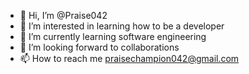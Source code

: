 - 👋 Hi, I’m @Praise042
- 👀 I’m interested in learning how to be a developer
- 🌱 I’m currently learning software engineering 
- 💞️ I’m looking forward to collaborations
- 📫 How to reach me praisechampion042@gmail.com

<!---
Praise042/Praise042 is a ✨ special ✨ repository because its `README.md` (this file) appears on your GitHub profile.
You can click the Preview link to take a look at your changes.
--->
